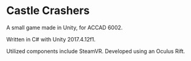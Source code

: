# Castle Crashers
A small game made in Unity, for ACCAD 6002.

Written in C# with Unity 2017.4.12f1.

Utilized components include SteamVR. Developed using an Oculus Rift.
